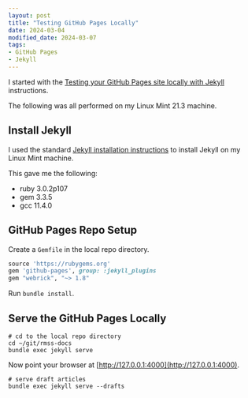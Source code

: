 ```yaml
---
layout: post
title: "Testing GitHub Pages Locally"
date: 2024-03-04
modified_date: 2024-03-07
tags:
- GitHub Pages
- Jekyll
---
```


I started with the [Testing your GitHub Pages site locally with Jekyll](https://docs.github.com/en/pages/setting-up-a-github-pages-site-with-jekyll/testing-your-github-pages-site-locally-with-jekyll)
instructions.

The following was all performed on my Linux Mint 21.3 machine.

## Install Jekyll

I used the standard [Jekyll installation instructions](https://jekyllrb.com/docs/installation/ubuntu/)
to install Jekyll on my Linux Mint machine.

This gave me the following:
* ruby 3.0.2p107
* gem 3.3.5
* gcc 11.4.0

## GitHub Pages Repo Setup

Create a `Gemfile` in the local repo directory.

```ruby
source 'https://rubygems.org'
gem 'github-pages', group: :jekyll_plugins
gem "webrick", "~> 1.8"
```

Run `bundle install`.

## Serve the GitHub Pages Locally

```shell
# cd to the local repo directory
cd ~/git/rmss-docs
bundle exec jekyll serve
```

Now point your browser at [http://127.0.0.1:4000](http://127.0.0.1:4000).

```shell
# serve draft articles
bundle exec jekyll serve --drafts
```
